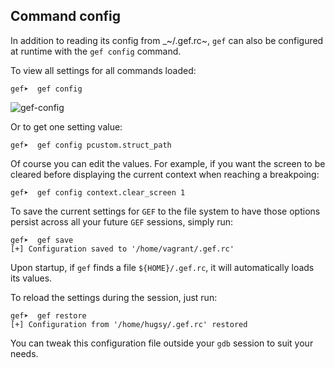 ## Command config ##

In addition to reading its config from _~/.gef.rc~, `gef` can also be
configured at runtime with the `gef config` command.

To view all settings for all commands loaded:
```
gef➤  gef config
```
![gef-config](https://i.imgur.com/bd2ZqsU.png)

Or to get one setting value:
```
gef➤  gef config pcustom.struct_path
```

Of course you can edit the values. For example, if you want the screen to be
cleared before displaying the current context when reaching a breakpoing:
```
gef➤  gef config context.clear_screen 1
```

To save the current settings for `GEF` to the file system to have those options
persist across all your future `GEF` sessions, simply run:
```
gef➤  gef save
[+] Configuration saved to '/home/vagrant/.gef.rc'
```

Upon startup, if `gef` finds a file `${HOME}/.gef.rc`, it will automatically
loads its values.

To reload the settings during the session, just run:
```
gef➤  gef restore
[+] Configuration from '/home/hugsy/.gef.rc' restored
```

You can tweak this configuration file outside your `gdb` session to suit your
needs.
